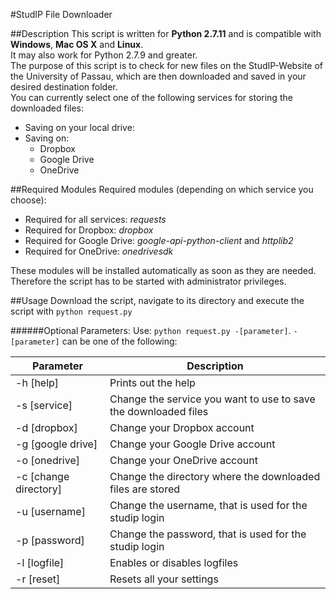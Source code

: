 #StudIP File Downloader

##Description
This script is written for **Python 2.7.11** and is compatible with **Windows**, **Mac OS X** and **Linux**.<br />
It may also work for Python 2.7.9 and greater.<br />
The purpose of this script is to check for new files on the StudIP-Website of the University of Passau, which are then downloaded and saved in your desired destination folder.<br />
You can currently select one of the following services for storing the downloaded files:
- Saving on your local drive:
- Saving on:
  - Dropbox
  - Google Drive
  - OneDrive

##Required Modules
Required modules (depending on which service you choose):
- Required for all services: *requests*
- Required for Dropbox: *dropbox*
- Required for Google Drive: *google-api-python-client* and *httplib2*
- Required for OneDrive: *onedrivesdk*

These modules will be installed automatically as soon as they are needed. Therefore the script has to be started with administrator privileges.

##Usage
Download the script, navigate to its directory and execute the script with `python request.py`

######Optional Parameters:
Use: `python request.py -[parameter]`. `-[parameter]` can be one of the following:

| Parameter | Description |
| --- | --- |
| -h [help] | Prints out the help |
| -s [service] | Change the service you want to use to save the downloaded files |
| -d [dropbox] | Change your Dropbox account |
| -g [google drive] | Change your Google Drive account |
| -o [onedrive] | Change your OneDrive account |
| -c [change directory] | Change the directory where the downloaded files are stored |
| -u [username] | Change the username, that is used for the studip login |
| -p [password] | Change the password, that is used for the studip login |
| -l [logfile] | Enables or disables logfiles |
| -r [reset] | Resets all your settings |
